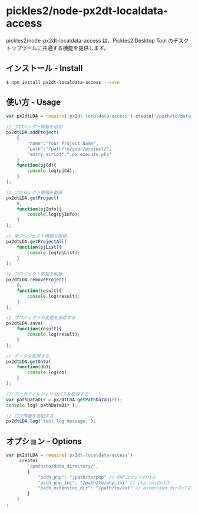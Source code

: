 # pickles2/node-px2dt-localdata-access

pickles2/node-px2dt-localdata-access は、Pickles2 Desktop Tool のデスクトップツールに共通する機能を提供します。


## インストール - Install

```bash
$ npm install px2dt-localdata-access --save
```


## 使い方 - Usage

```js
var px2dtLDA = require('px2dt-localdata-access').create('/path/to/data_directory/');

// プロジェクト情報を追加
px2dtLDA.addProject(
	{
		"name":"Your Project Name",
		"path":"/path/to/your/project/",
		"entry_script":".px_execute.php"
	} ,
	function(pjCd){
		console.log(pjCd);
	}
);

// プロジェクト情報を取得
px2dtLDA.getProject(
	0,
	function(pjInfo){
		console.log(pjInfo);
	}
);

// 全プロジェクト情報を取得
px2dtLDA.getProjectAll(
	function(pjList){
		console.log(pjList);
	}
);

// プロジェクト情報を削除
px2dtLDA.removeProject(
	0,
	function(result){
		console.log(result);
	}
);

// プロジェクトの変更を保存する
px2dtLDA.save(
	function(result){
		console.log(result);
	}
);

// データを取得する
px2dtLDA.getData(
	function(db){
		console.log(db);
	}
);

// データディレクトリのパスを取得する
var pathDataDir = px2dtLDA.getPathDataDir();
console.log( pathDataDir );

// ログ情報を追記する
px2dtLDA.log('test log message.');

```

## オプション - Options

```js
var px2dtLDA = require('px2dt-localdata-access')
	.create(
		'/path/to/data_directory/',
		{
			"path_php": "/path/to/php" // PHPコマンドのパス
			"path_php_ini": "/path/to/php.ini" // php.iniのパス
			"path_extension_dir": "/path/to/ext" // extension_dirのパス
		}
	)
;
```
